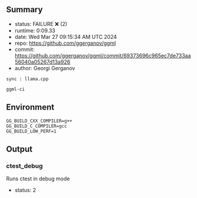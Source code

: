 ## Summary

- status:  FAILURE ❌ (2)
- runtime: 0:09.33
- date:    Wed Mar 27 09:15:34 AM UTC 2024
- repo:    https://github.com/ggerganov/ggml
- commit:  https://github.com/ggerganov/ggml/commit/69373696c965ec7de733aa56040a05267d13a926
- author:  Georgi Gerganov
```
sync : llama.cpp

ggml-ci
```

## Environment

```
GG_BUILD_CXX_COMPILER=g++
GG_BUILD_C_COMPILER=gcc
GG_BUILD_LOW_PERF=1
```

## Output

### ctest_debug

Runs ctest in debug mode
- status: 2
```

```

